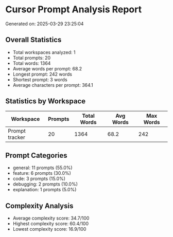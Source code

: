 # Cursor Prompt Analysis Report

Generated on: 2025-03-29 23:25:04

## Overall Statistics

- Total workspaces analyzed: 1
- Total prompts: 20
- Total words: 1364
- Average words per prompt: 68.2
- Longest prompt: 242 words
- Shortest prompt: 3 words
- Average characters per prompt: 364.1

## Statistics by Workspace

| Workspace | Prompts | Total Words | Avg Words | Max Words |
|-----------|---------|-------------|-----------|----------|
| Prompt tracker | 20 | 1364 | 68.2 | 242 |

## Prompt Categories

- general: 11 prompts (55.0%)
- feature: 6 prompts (30.0%)
- code: 3 prompts (15.0%)
- debugging: 2 prompts (10.0%)
- explanation: 1 prompts (5.0%)

## Complexity Analysis

- Average complexity score: 34.7/100
- Highest complexity score: 60.4/100
- Lowest complexity score: 16.9/100
